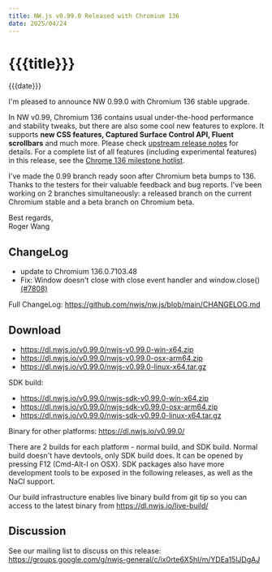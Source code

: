 ```yaml
---
title: NW.js v0.99.0 Released with Chromium 136
date: 2025/04/24
---
```

# {{{title}}}
{{{date}}}

I'm pleased to announce NW 0.99.0 with Chromium 136 stable upgrade.

In NW v0.99, Chromium 136 contains usual under-the-hood performance and stability tweaks, but there are also some cool new features to explore. It supports **new CSS features, Captured Surface Control API, Fluent scrollbars** and much more. Please check [upstream release notes](https://developer.chrome.com/blog/chrome-136-beta/) for details. For a complete list of all features (including experimental features) in this release, see the [Chrome 136 milestone hotlist](https://www.chromestatus.com/features#milestone=136).

I've made the 0.99 branch ready soon after Chromium beta bumps to 136. Thanks to the testers for their valuable feedback and bug reports. I've been working on 2 branches simultaneously: a released branch on the current Chromium stable and a beta branch on Chromium beta.

Best regards,  
Roger Wang

## ChangeLog

- update to Chromium 136.0.7103.48
- Fix: Window doesn't close with close event handler and window.close() [(#7808)](https://github.com/nwjs/nw.js/issues/7808)

Full ChangeLog: https://github.com/nwjs/nw.js/blob/main/CHANGELOG.md

## Download 

* https://dl.nwjs.io/v0.99.0/nwjs-v0.99.0-win-x64.zip 
* https://dl.nwjs.io/v0.99.0/nwjs-v0.99.0-osx-arm64.zip 
* https://dl.nwjs.io/v0.99.0/nwjs-v0.99.0-linux-x64.tar.gz 

SDK build: 
* https://dl.nwjs.io/v0.99.0/nwjs-sdk-v0.99.0-win-x64.zip 
* https://dl.nwjs.io/v0.99.0/nwjs-sdk-v0.99.0-osx-arm64.zip 
* https://dl.nwjs.io/v0.99.0/nwjs-sdk-v0.99.0-linux-x64.tar.gz 

Binary for other platforms: https://dl.nwjs.io/v0.99.0/ 

There are 2 builds for each platform - normal build, and SDK build. Normal build doesn't have devtools, only SDK build does. lt can be opened by pressing F12 (Cmd-Alt-I on OSX). SDK packages also have more development tools to be exposed in the following releases, as well as the NaCl support.

Our build infrastructure enables live binary build from git tip so you can access to the latest binary from https://dl.nwjs.io/live-build/ 

## Discussion

See our mailing list to discuss on this release: https://groups.google.com/g/nwjs-general/c/ix0rte6X5hI/m/YDEa15lJDgAJ
